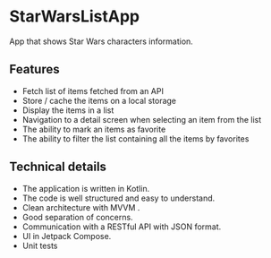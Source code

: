 # StarWarsListApp
App that shows Star Wars characters information.

## Features
- Fetch list of items fetched from an API
- Store / cache the items on a local storage
- Display the items in a list
- Navigation to a detail screen when selecting an item from the list
- The ability to mark an items as favorite
- The ability to filter the list containing all the items by favorites

## Technical details
- The application is written in Kotlin.
- The code is well structured and easy to understand.
- Clean architecture with MVVM .
- Good separation of concerns.
- Communication with a RESTful API with JSON format.
- UI in Jetpack Compose.
- Unit tests
